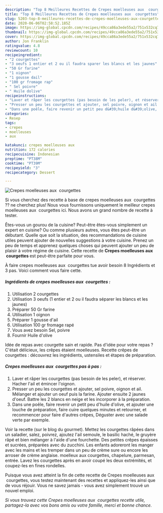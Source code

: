 ```yaml
---
description: "Top 8 Meilleures Recettes de Crepes moelleuses aux  courgettes"
title: "Top 8 Meilleures Recettes de Crepes moelleuses aux  courgettes"
slug: 5203-top-8-meilleures-recettes-de-crepes-moelleuses-aux-courgettes
date: 2020-06-06T02:58:52.185Z
image: https://img-global.cpcdn.com/recipes/49cca86a3ede55a2/751x532cq70/crepes-moelleuses-aux-courgettes-photo-principale-de-la-recette.jpg
thumbnail: https://img-global.cpcdn.com/recipes/49cca86a3ede55a2/751x532cq70/crepes-moelleuses-aux-courgettes-photo-principale-de-la-recette.jpg
cover: https://img-global.cpcdn.com/recipes/49cca86a3ede55a2/751x532cq70/crepes-moelleuses-aux-courgettes-photo-principale-de-la-recette.jpg
author: Jon Franklin
ratingvalue: 4.8
reviewcount: 10
recipeingredient:
- "2 courgettes"
- "3 oeufs 1 entier et 2 ou il faudra sparer les blancs et les jaunes"
- "50 Gr farine"
- "1 oignon"
- "1 gousse dail"
- "100 gr fromage rap"
- " Sel poivre"
- " Huile dolive"
recipeinstructions:
- "Laver et râper les courgettes (pas besoin de les peler), et réserver. Hacher l&#39;ail et émincer l&#39;oignon."
- "Presser un peu les courgettes et ajouter, sel poivre, oignon et ail. Mélanger et ajouter un oeuf puis la farine. Ajouter ensuite 2 jaunes d&#39;oeuf. Battre les 2 blancs en neige et les incorporer à la préparation."
- "Dans une poêle, faire revenir un petit peu d&#39;huile d&#39;olive, et ajouter une louche de préparation, faire cuire quelques minutes et retourner, et recommencer pour faire d&#39;autres crêpes, Déguster avec une salade verte par exemple."
categories:
- Resep
tags:
- crepes
- moelleuses
- aux

katakunci: crepes moelleuses aux 
nutrition: 172 calories
recipecuisine: Indonesian
preptime: "PT38M"
cooktime: "PT39M"
recipeyield: "3"
recipecategory: Dessert

---
```



![Crepes moelleuses aux  courgettes](https://img-global.cpcdn.com/recipes/49cca86a3ede55a2/751x532cq70/crepes-moelleuses-aux-courgettes-photo-principale-de-la-recette.jpg)

Si vous cherchez des recette à base de crepes moelleuses aux  courgettes ?? ne cherchez plus! Nous vous fournissons uniquement le meilleur crepes moelleuses aux  courgettes ici. Nous avons un grand nombre de recette à tester.

Êtes-vous un gourou de la cuisine? Peut-être êtes-vous simplement un expert en cuisine? Ou comme plusieurs autres, vous êtes peut-être un débutant. Quelle que soit la situation, des recommandations de cuisine utiles peuvent ajouter de nouvelles suggestions à votre cuisine. Prenez un peu de temps et apprenez quelques choses qui peuvent ajouter un peu de plaisir à votre régime de cuisine. Cette recette de <strong> Crepes moelleuses aux  courgettes </strong> est peut-être parfaite pour vous.

<!--inarticleads1-->

À faire crepes moelleuses aux  courgettes tue avoir besoin 8 Ingrédients et 3 pas. Voici comment vous faire cette.

##### Ingrédients de crepes moelleuses aux  courgettes :

1. Utilisation 2 courgettes
1. Utilisation 3 oeufs (1 entier et 2 ou il faudra séparer les blancs et les jaunes)
1. Préparer 50 Gr farine
1. Utilisation 1 oignon
1. Préparer 1 gousse d&#39;ail
1. Utilisation 100 gr fromage rapé
1. Vous avez besoin  Sel, poivre
1. Fournir  Huile d&#39;olive


Idée de repas avec courgette sain et rapide. Pas d&#39;idée pour votre repas ? C&#39;était délicieux, les crêpes étaient moelleuses. Recette crêpes de courgettes : découvrez les ingrédients, ustensiles et étapes de préparation. 

<!--inarticleads2-->

##### Crepes moelleuses aux  courgettes pas à pas :

1. Laver et râper les courgettes (pas besoin de les peler), et réserver. Hacher l&#39;ail et émincer l&#39;oignon.
1. Presser un peu les courgettes et ajouter, sel poivre, oignon et ail. Mélanger et ajouter un oeuf puis la farine. Ajouter ensuite 2 jaunes d&#39;oeuf. Battre les 2 blancs en neige et les incorporer à la préparation.
1. Dans une poêle, faire revenir un petit peu d&#39;huile d&#39;olive, et ajouter une louche de préparation, faire cuire quelques minutes et retourner, et recommencer pour faire d&#39;autres crêpes, Déguster avec une salade verte par exemple.


Voir la recette (sur le blog du gourmet). Mettez les courgettes râpées dans un saladier, salez, poivrez, ajoutez l&#39;ail semoule, le basilic haché, le gruyère râpé et bien mélanger à l&#39;aide d&#39;une fourchette. Des petites crêpes épaisses et sucrées, préparées avec du zucchini. Les enfants adoreront les manger avec les mains et les tremper dans un peu de crème sure ou encore les arroser de crème anglaise. moelleux aux courgettes, chapelure, parmesan, entrée. Lavez les courgettes après en avoir coupé les deux extrémités, et coupez-les en fines rondelles. 

<!--inarticleads1-->

<p>
Puisque vous avez atteint la fin de cette recette de Crepes moelleuses aux  courgettes, vous testez maintenant des recettes et appliquez-les ainsi que de vous réjouir. Vous ne savez jamais - vous avez simplement trouvé un nouvel emploi.
</p>

<p>
<i>Si vous trouvez cette Crepes moelleuses aux  courgettes recette utile, partagez-la avec vos bons amis ou votre famille, merci et bonne chance.</i>
</p>
